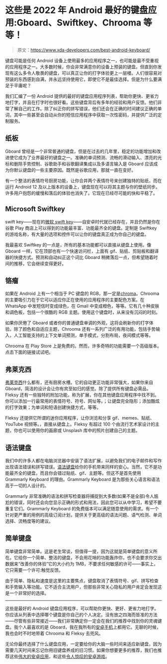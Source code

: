 # 这些是 2022 年 Android 最好的键盘应用:Gboard、Swiftkey、Chrooma 等等！

> 原文：<https://www.xda-developers.com/best-android-keyboard/>

键盘可能是任何 Android 设备上使用最多的应用程序之一，也可能是最不受重视的应用程序之一。大多数时候，你会非常满意你的设备上预装的键盘。但直到你发现有这么多令人敬畏的键盘，可以真正让你的打字体验更上一层楼。人们很容易对预装的东西感到自满，并永远坚持使用它，即使它不是最佳选择。但是为什么要满足于平庸呢？

我们汇编了一份 Android 提供的最好的键盘应用程序列表，帮助你更快、更省力地打字，并且在打字时也很好看。这些键盘背后有多年的经验和用户反馈。他们非常了解自己的工作。除了纠正你的拼写错误，他们还会在正确的时间建议正确的单词，其中一些甚至会自动从你的短信应用程序中获取一次性密码，并提供广泛的定制服务。

## 纸板

Gboard 曾经是一个非常普通的键盘，但是在过去的几年里，稳定的功能增加和改进使它成为了业界最好的键盘之一。准确的单词预测、流畅的滑动输入、漂亮的光标和删除手势控制、谷歌助手和谷歌翻译集成以及多语言输入是 Gboard 应该成为你默认键盘的一些主要原因。既然是谷歌应用，那就一直在变好。

有一个整洁的表情符号厨房功能，让你合并两个表情符号来创建独特的贴纸，而在运行 Android 12 及以上版本的设备上，键盘现在可以将其主题与你的壁纸同步。许多用户抱怨的缓慢和落后的体验也消失了。它现在已经尽可能的快和平稳了。

## Microsoft Swiftkey

swift key——现在的[微软 swift key](https://play.google.com/store/apps/details?id=com.touchtype.swiftkey)——自安卓时代就已经存在，并且仍然是你在谷歌 Play 商店上可以得到的功能最丰富、功能最齐全的键盘。定制是 Swiftkey 的游戏名称，有大量的选项和控件可以让你的键盘真正成为你自己的键盘。

我最喜欢 Swiftkey 的一点是，所有的基本功能都可以直接从键盘上使用。像 Gboard 一样，它在顶部也有一个快速访问栏，上面有 gif、贴纸、剪贴板和翻译器的快捷方式。预测和自动纠正这个词比 Gboard 稍微落后一点，但希望随着时间的推移，它会继续变得更好。

## 铬瘤

如果在 Android 上有一个相当于 PC 键盘的 RGB，那一定是[chroma](https://play.google.com/store/apps/details?id=com.gamelounge.chroomakeyboard)。Chrooma 的主要吸引力在于它可以适应你正在使用的应用程序的主要配色方案。在 WhatsApp 中发短信时变成绿色，在 Gmail 中变成橙色，等等。它有几十种皮肤和调色板，包括一个很酷的 RGB 主题。使用这个键盘时，从来没有沉闷的时刻。

如果你厌倦了 Gboard 或者你的普通键盘单调的外观，这将会刷新你的打字体验。除了颜色和自适应主题，Chrooma 还有一系列广泛的有用功能，包括手势输入，人工智能支持的上下文单词预测，单手模式，分割布局，夜间模式等等。

Chrooma 在 Play Store 上是免费的。然而，许多奇特的功能需要一个高级版本。点击下面的链接试试吧。

## 弗莱克西

[弗莱克西](https://play.google.com/store/apps/details?id=com.syntellia.fleksy.keyboard)什么都有，还有厨房水槽。它的自动更正功能非常强大，如果你来自 Gboard，简洁的设计会让你有宾至如归的感觉。除了提供所有键盘必需品，Fleksy 还有一些独特的附加功能，称为扩展，你在其他键盘应用程序中找不到。你可以添加一行最常用的表情符号、符号、网址等。；让键盘完全隐形；添加酷炫的打字效果；为单词和短语创建快捷方式，等等。

Fleksy 还提供它所谓的迷你应用程序，让你浏览和分享 gif、memes、贴纸、YouTube 视频等。，直接从键盘上。Fleksy 有超过 100 个由流行艺术家设计的主题，你也可以使用你的画廊或 Unsplash 库中的照片创建自己的主题。

## 语法键盘

我们中的许多人都在电脑浏览器中安装了语法扩展，以避免我们的电子邮件和写作出现语法错误和拼写错误。[语法键盘](https://play.google.com/store/apps/details?id=com.grammarly.android.keyboard)给你的手机带来同样的安心。当然，它不是功能最齐全的键盘，而且你会错过贴纸、gif、主题等。但这不是首先使用 Grammarly Keyboard 的理由。Grammarly Keyboard 是为那些关心语言和语法高于一切的人设计的。

Grammarly 非常准确的语法和拼写检查器将捕捉到大多数(如果不是全部)令人尴尬的错误，同时还会向您显示正确的形式和用法，因此您可以从中学习，希望不要重复它们。Grammarly Keyboard 的免费版本可以满足随意使用的需求。有一个针对更严重的用例的高级订阅计划，提供关于更高级的语法问题、语气检测、单词选择、流畅度等的建议。

## 简单键盘

简单键盘非常简单。这是老生常谈，但值得一提，因为这就是简单键盘的意义所在。它给你一个简单、整洁的键盘，不会用花哨的功能轰炸你，也不会要求你交出数据来“改善你的体验”它的大小约为 1MB，不要求任何敏感的许可——事实上，它只需要一个许可:触觉反馈。

由于简单、隐私和速度是这里的主要焦点，键盘取消了表情符号、gif、拼写检查和手势输入等功能。它不适合主流用户，但那些非常关心隐私的用户肯定会发现这是一个非常好的选择。

* * *

这些是最好的 Android 键盘应用程序，可以帮助你更快、更好、更省力地打字。你应该从列表中选择哪个键盘是你自己的个人决定。没有放之四海而皆准的方法——尽管有些非常接近——我们非常确定你一定会在我们的推荐中找到你的灵魂键盘。我个人最喜欢的是 Gboard，我在我所有的[安卓手机](https://www.xda-developers.com/best-android-phones/)上都用它。无聊的时候，我也会时不时地带着 Chrooma 和 Fleksy 去兜风。

无论你最终选择了什么键盘应用，一定要给你的大脑一些时间来适应新键盘，因为需要几天时间来忘记你用旧键盘养成的旧习惯。如果你想要更多的推荐，我们也推荐这些[伟大的安卓应用](https://www.xda-developers.com/best-android-apps/)，和这些[令人惊叹的安卓游戏](https://www.xda-developers.com/best-android-games/)。